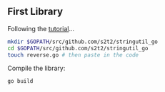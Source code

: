## First Library

Following the [tutorial](https://golang.org/doc/code.html#Library)...

```sh
mkdir $GOPATH/src/github.com/s2t2/stringutil_go
cd $GOPATH/src/github.com/s2t2/stringutil_go
touch reverse.go # then paste in the code
```

Compile the library:

```sh
go build
```
